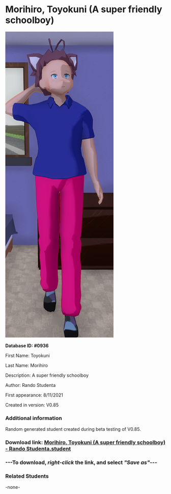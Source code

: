 # Morihiro, Toyokuni (A super friendly schoolboy)

<img src="../../Files/Images/Morihiro, Toyokuni (A super friendly schoolboy).png" title="Morihiro, Toyokuni (A super friendly schoolboy) - Rando Studenta">

**Database ID: #0936**

First Name: Toyokuni

Last Name: Morihiro

Description: A super friendly schoolboy

Author: Rando Studenta

First appearance: 8/11/2021

Created in version: V0.85

### Additional information

Random generated student created during beta testing of V0.85.

### Download link: <a href="https://raw.githubusercontent.com/Arbiter1223/Daigaku-Gurashi-Custom-Students/master/Files/Student%20Files/Morihiro%2C%20Toyokuni%20(A%20super%20friendly%20schoolboy)%20-%20Rando%20Studenta.student">Morihiro, Toyokuni (A super friendly schoolboy) - Rando Studenta.student</a>

### ---**To download, _right-click_ the link, and select _"Save as"_**---

### Related Students

-none-
